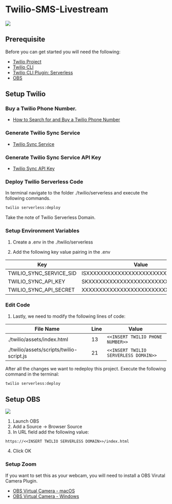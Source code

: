 # Twilio-SMS-Livestream

![](./assets/demo.gif)

## Prerequisite

Before you can get started you will need the following:

- [Twilio Project](https://www.twilio.com/try-twilio)
- [Twilio CLI](https://github.com/twilio/twilio-cli)
- [Twilio CLI Plugin: Serverless](https://github.com/twilio-labs/plugin-serverless)
- [OBS](https://obsproject.com/)

## Setup Twilio

### Buy a Twilio Phone Number.

- [How to Search for and Buy a Twilio Phone Number](https://support.twilio.com/hc/en-us/articles/223135247-How-to-Search-for-and-Buy-a-Twilio-Phone-Number-from-Console)

### Generate Twilio Sync Service

- [Twilio Sync Service](https://www.twilio.com/console/sync/services)

### Generate Twilio Sync Service API Key

- [Twilio Sync API Key](https://www.twilio.com/console/sync/project/api-keys)

### Deploy Twilio Serverless Code

In terminal navigate to the folder ./twilio/serverless and execute the following commands.

```sh
twilio serverless:deploy
```

Take the note of Twilio Serverless Domain.

### Setup Environment Variables

1. Create a .env in the ./twilio/serverless

2. Add the following key value pairing in the .env

| Key                     | Value                              |
|-------------------------|------------------------------------|
| TWILIO_SYNC_SERVICE_SID | ISXXXXXXXXXXXXXXXXXXXXXXXXXXXXXXXX |
| TWILIO_SYNC_API_KEY     | SKXXXXXXXXXXXXXXXXXXXXXXXXXXXXXXXX |
| TWILIO_SYNC_API_SECRET  | XXXXXXXXXXXXXXXXXXXXXXXXXXXXXXXX   |


### Edit Code

1. Lastly, we need to modify the following lines of code:

| File Name                                | Line | Value                                       |
|------------------------------------------|------|---------------------------------------------|
| ./twilio/assets/index.html               | 13   | ``` <<INSERT TWILIO PHONE NUMBER>> ```      |
| ./twilio/assets/scripts/twilio-script.js | 21   | ``` <<INSERT TWILIO SERVERLESS DOMAIN>> ``` |

After all the changes we want to redeploy this project. Execute the following command in the terminal:

```sh
twilio serverless:deploy
```

## Setup OBS

![](./assets/setup-obs.gif)

1. Launch OBS
2. Add a Source -> Browser Source
3. In URL field add the following value: 
```
https://<<INSERT TWILIO SERVERLESS DOMAIN>>/index.html
```
4. Click OK

### Setup Zoom

If you want to set this as your webcam, you will need to install a OBS Virutal Camera Plugin.

- [OBS Virtual Camera - macOS](https://github.com/johnboiles/obs-mac-virtualcam)
- [OBS Virtual Camera - Windows](https://github.com/CatxFish/obs-virtual-cam)